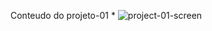 Conteudo do projeto-01
*
![project-01-screen](https://github.com/harrisonst/rocketseat/assets/104225880/562b9f1c-f85d-4a7d-8690-d04a649d71e9)

